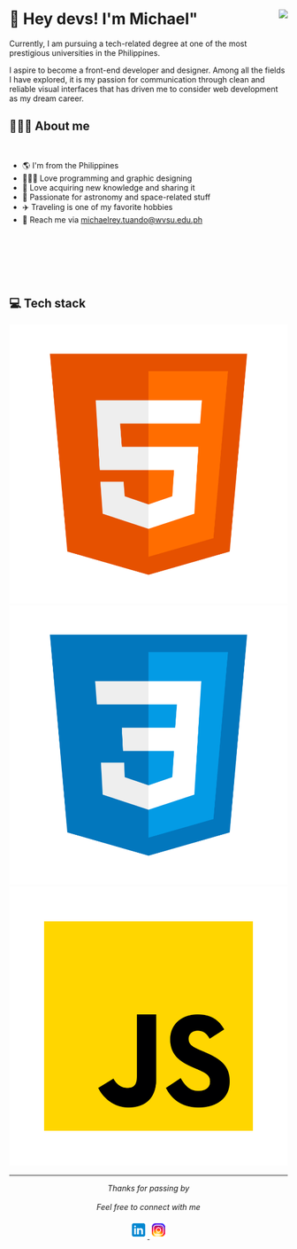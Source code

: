 # 🖖 Hey devs! I'm Michael" <img align="right" src="https://komarev.com/ghpvc/?username=michaelryt&style=flat-square&color=blueviolet">

Currently, I am pursuing a tech-related degree at one of the most prestigious universities in the Philippines.

I aspire to become a front-end developer and designer. Among all the fields I have explored, it is my passion for communication through clean and reliable visual interfaces that has driven me to consider web development as my dream career.

## 👨🏻‍💻 About me

<br>

<!-- <img src="./images/message.gif" width="300px" align="right"> -->

- 🌎 I'm from the Philippines
- 👨🏻‍💻 Love programming and graphic designing
- 🧠 Love acquiring new knowledge and sharing it
- 🌌 Passionate for astronomy and space-related stuff
- ✈️ Traveling is one of my favorite hobbies
- 📧 Reach me via michaelrey.tuando@wvsu.edu.ph

<br>
<br>
<br>
<br>
<br>

## 💻 Tech stack

![HTML Logo](/images/icons8-html5.svg)
![CSS Logo](/images/icons8-css.svg)
![Javascript Logo](/images/icons8-javascript.svg)
<!-- ![ReactJS Logo](/images/reactjs.svg)
![NextJS Logo](/images/nextjs.svg)
![Typescript Logo](/images/typescript.svg)
![React-Native Logo](/images/react-native.svg) -->

---

<p align="center" > 
  <i>Thanks for passing by</i><br><br>
  <i>Feel free to connect with me</i><br><br>
  <a href="https://www.linkedin.com/in/michael-rey-tuando-wvsu">
  <code><img alt="My linkedin" width="32" src="./images/icons8-linkedin.svg" /></code>
</a>
<a href="https://instagram.com/michaelryt">
<code><img alt="My e-mail" width="32" src="./images/icons8-instagram.svg" /></code>
</a>
</p>
